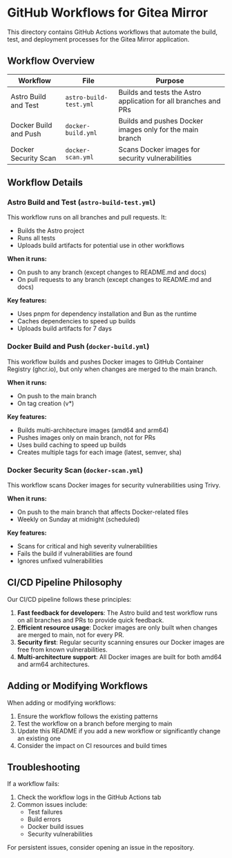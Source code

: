 # GitHub Workflows for Gitea Mirror

This directory contains GitHub Actions workflows that automate the build, test, and deployment processes for the Gitea Mirror application.

## Workflow Overview

| Workflow | File | Purpose |
|----------|------|---------|
| Astro Build and Test | `astro-build-test.yml` | Builds and tests the Astro application for all branches and PRs |
| Docker Build and Push | `docker-build.yml` | Builds and pushes Docker images only for the main branch |
| Docker Security Scan | `docker-scan.yml` | Scans Docker images for security vulnerabilities |

## Workflow Details

### Astro Build and Test (`astro-build-test.yml`)

This workflow runs on all branches and pull requests. It:

- Builds the Astro project
- Runs all tests
- Uploads build artifacts for potential use in other workflows

**When it runs:**
- On push to any branch (except changes to README.md and docs)
- On pull requests to any branch (except changes to README.md and docs)

**Key features:**
- Uses pnpm for dependency installation and Bun as the runtime
- Caches dependencies to speed up builds
- Uploads build artifacts for 7 days

### Docker Build and Push (`docker-build.yml`)

This workflow builds and pushes Docker images to GitHub Container Registry (ghcr.io), but only when changes are merged to the main branch.

**When it runs:**
- On push to the main branch
- On tag creation (v*)

**Key features:**
- Builds multi-architecture images (amd64 and arm64)
- Pushes images only on main branch, not for PRs
- Uses build caching to speed up builds
- Creates multiple tags for each image (latest, semver, sha)

### Docker Security Scan (`docker-scan.yml`)

This workflow scans Docker images for security vulnerabilities using Trivy.

**When it runs:**
- On push to the main branch that affects Docker-related files
- Weekly on Sunday at midnight (scheduled)

**Key features:**
- Scans for critical and high severity vulnerabilities
- Fails the build if vulnerabilities are found
- Ignores unfixed vulnerabilities

## CI/CD Pipeline Philosophy

Our CI/CD pipeline follows these principles:

1. **Fast feedback for developers**: The Astro build and test workflow runs on all branches and PRs to provide quick feedback.
2. **Efficient resource usage**: Docker images are only built when changes are merged to main, not for every PR.
3. **Security first**: Regular security scanning ensures our Docker images are free from known vulnerabilities.
4. **Multi-architecture support**: All Docker images are built for both amd64 and arm64 architectures.

## Adding or Modifying Workflows

When adding or modifying workflows:

1. Ensure the workflow follows the existing patterns
2. Test the workflow on a branch before merging to main
3. Update this README if you add a new workflow or significantly change an existing one
4. Consider the impact on CI resources and build times

## Troubleshooting

If a workflow fails:

1. Check the workflow logs in the GitHub Actions tab
2. Common issues include:
   - Test failures
   - Build errors
   - Docker build issues
   - Security vulnerabilities

For persistent issues, consider opening an issue in the repository.
